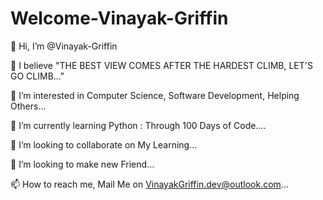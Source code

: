 # Welcome-Vinayak-Griffin

👋 Hi, I’m @Vinayak-Griffin 

🤩 I believe "THE BEST VIEW COMES AFTER THE HARDEST CLIMB, LET'S GO CLIMB..." 

👀 I’m interested in Computer Science, Software Development, Helping Others... 

🌱 I’m currently learning Python : Through 100 Days of Code.... 

💞️ I’m looking to collaborate on My Learning... 

🤝 I’m looking to make new Friend... 

📫 How to reach me, Mail Me on VinayakGriffin.dev@outlook.com...
